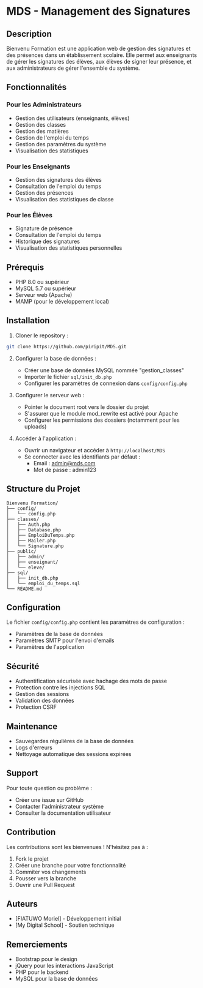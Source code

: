 # MDS - Management des Signatures

## Description

Bienvenu Formation est une application web de gestion des signatures et des présences dans un établissement scolaire. 
Elle permet aux enseignants de gérer les signatures des élèves, 
aux élèves de signer leur présence, 
et aux administrateurs de gérer l'ensemble du système.

## Fonctionnalités

### Pour les Administrateurs

- Gestion des utilisateurs (enseignants, élèves)
- Gestion des classes
- Gestion des matières
- Gestion de l'emploi du temps
- Gestion des paramètres du système
- Visualisation des statistiques

### Pour les Enseignants

- Gestion des signatures des élèves
- Consultation de l'emploi du temps
- Gestion des présences
- Visualisation des statistiques de classe

### Pour les Élèves

- Signature de présence
- Consultation de l'emploi du temps
- Historique des signatures
- Visualisation des statistiques personnelles

## Prérequis

- PHP 8.0 ou supérieur
- MySQL 5.7 ou supérieur
- Serveur web (Apache)
- MAMP (pour le développement local)

## Installation

1. Cloner le repository :

```bash
git clone https://github.com/piripit/MDS.git
```

2. Configurer la base de données :

   - Créer une base de données MySQL nommée "gestion_classes"
   - Importer le fichier `sql/init_db.php`
   - Configurer les paramètres de connexion dans `config/config.php`

3. Configurer le serveur web :

   - Pointer le document root vers le dossier du projet
   - S'assurer que le module mod_rewrite est activé pour Apache
   - Configurer les permissions des dossiers (notamment pour les uploads)

4. Accéder à l'application :
   - Ouvrir un navigateur et accéder à `http://localhost/MDS`
   - Se connecter avec les identifiants par défaut :
     - Email : admin@mds.com
     - Mot de passe : admin123

## Structure du Projet

```
Bienvenu Formation/
├── config/
│   └── config.php
├── classes/
│   ├── Auth.php
│   ├── Database.php
│   ├── EmploiDuTemps.php
│   ├── Mailer.php
│   └── Signature.php
├── public/
│   ├── admin/
│   ├── enseignant/
│   └── eleve/
├── sql/
│   ├── init_db.php
│   └── emploi_du_temps.sql
└── README.md
```

## Configuration

Le fichier `config/config.php` contient les paramètres de configuration :

- Paramètres de la base de données
- Paramètres SMTP pour l'envoi d'emails
- Paramètres de l'application

## Sécurité

- Authentification sécurisée avec hachage des mots de passe
- Protection contre les injections SQL
- Gestion des sessions
- Validation des données
- Protection CSRF

## Maintenance

- Sauvegardes régulières de la base de données
- Logs d'erreurs
- Nettoyage automatique des sessions expirées

## Support

Pour toute question ou problème :

- Créer une issue sur GitHub
- Contacter l'administrateur système
- Consulter la documentation utilisateur

## Contribution

Les contributions sont les bienvenues ! N'hésitez pas à :

1. Fork le projet
2. Créer une branche pour votre fonctionnalité
3. Commiter vos changements
4. Pousser vers la branche
5. Ouvrir une Pull Request

## Auteurs

- [FIATUWO Moriel] - Développement initial
- [My Digital School] - Soutien technique

## Remerciements

- Bootstrap pour le design
- jQuery pour les interactions JavaScript
- PHP pour le backend
- MySQL pour la base de données
